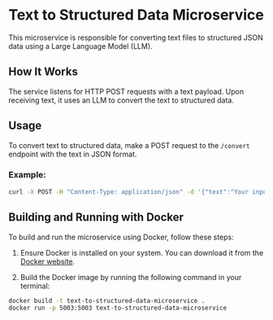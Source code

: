 # Text to Structured Data Microservice

This microservice is responsible for converting text files to structured JSON data using a Large Language Model (LLM).

## How It Works

The service listens for HTTP POST requests with a text payload. Upon receiving text, it uses an LLM to convert the text to structured data.

## Usage

To convert text to structured data, make a POST request to the `/convert` endpoint with the text in JSON format.

### Example:

```bash
curl -X POST -H "Content-Type: application/json" -d '{"text":"Your input text here"}' http://localhost:5003/convert
```

## Building and Running with Docker

To build and run the microservice using Docker, follow these steps:

1. Ensure Docker is installed on your system. You can download it from the [Docker website](https://www.docker.com/products/docker-desktop).

2. Build the Docker image by running the following command in your terminal:

```bash
docker build -t text-to-structured-data-microservice .
docker run -p 5003:5003 text-to-structured-data-microservice

